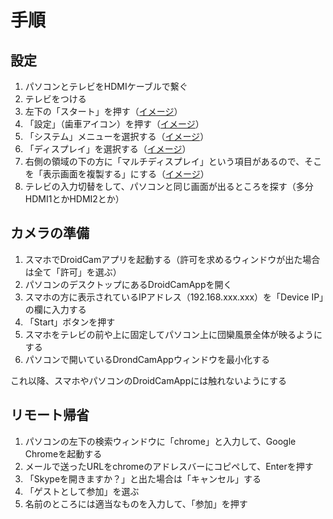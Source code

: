 # 手順
## 設定
1. パソコンとテレビをHDMIケーブルで繋ぐ
2. テレビをつける
2. 左下の「スタート」を押す（[イメージ](images/設定_3.png)）
3. 「設定」（歯車アイコン）を押す（[イメージ](images/設定_4.png)）
4. 「システム」メニューを選択する（[イメージ](images/設定_5.png)）
5. 「ディスプレイ」を選択する（[イメージ](images/設定_6.png)）
6. 右側の領域の下の方に「マルチディスプレイ」という項目があるので、そこを「表示画面を複製する」にする（[イメージ](images/設定_7.png)）
7. テレビの入力切替をして、パソコンと同じ画面が出るところを探す（多分HDMI1とかHDMI2とか）

## カメラの準備
1. スマホでDroidCamアプリを起動する（許可を求めるウィンドウが出た場合は全て「許可」を選ぶ）
2. パソコンのデスクトップにあるDroidCamAppを開く
3. スマホの方に表示されているIPアドレス（192.168.xxx.xxx）を「Device IP」の欄に入力する
4. 「Start」ボタンを押す
5. スマホをテレビの前や上に固定してパソコン上に団欒風景全体が映るようにする
6. パソコンで開いているDrondCamAppウィンドウを最小化する  

これ以降、スマホやパソコンのDroidCamAppには触れないようにする

## リモート帰省
1. パソコンの左下の検索ウィンドウに「chrome」と入力して、Google Chromeを起動する
2. メールで送ったURLをchromeのアドレスバーにコピペして、Enterを押す
3. 「Skypeを開きますか？」と出た場合は「キャンセル」する
4. 「ゲストとして参加」を選ぶ
5. 名前のところには適当なものを入力して、「参加」を押す
